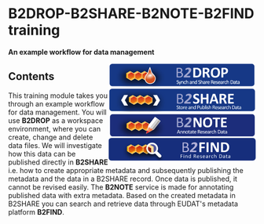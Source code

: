 # B2DROP-B2SHARE-B2NOTE-B2FIND training
**An example workflow for data management** 

<img align="right" src="img/Workflow.png" width="300px">

## Contents
This training module takes you through an example workflow for data management. You will use **B2DROP** as a workspace environment, where you can create, change and delete data files. We will investigate how this data can be published directly in **B2SHARE** i.e. how to create appropriate metadata and subsequently publishing the metadata and the data in a B2SHARE record. Once data is published, it cannot be revised easily. The **B2NOTE** service is made for annotating published data with extra metadata. Based on the created metadata in B2SHARE you can search and retrieve data through EUDAT's metadata platform **B2FIND**.
